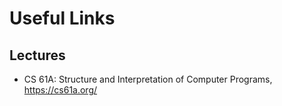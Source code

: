 # Useful Links

## Lectures

- CS 61A: Structure and Interpretation of Computer Programs, <https://cs61a.org/>
